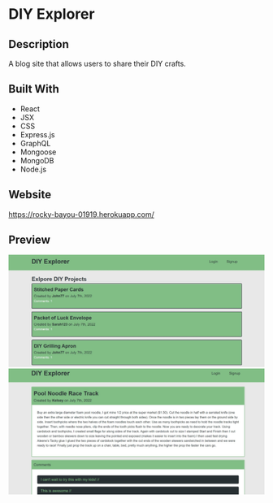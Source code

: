 # DIY Explorer

## Description 
A blog site that allows users to share their DIY crafts.

## Built With
* React
* JSX
* CSS
* Express.js
* GraphQL
* Mongoose
* MongoDB
* Node.js

## Website
https://rocky-bayou-01919.herokuapp.com/

## Preview
![preview of homepage](assets/images/homepage.jpg)
![preview of single project page](assets/images/singlepage.jpg)
